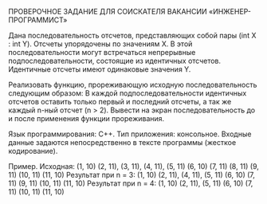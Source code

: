 ПРОВЕРОЧНОЕ ЗАДАНИЕ
ДЛЯ СОИСКАТЕЛЯ ВАКАНСИИ «ИНЖЕНЕР-ПРОГРАММИСТ»

Дана последовательность отсчетов, представляющих собой пары (int Х : int Y).
Отсчеты упорядочены по значениям Х.
В этой последовательности могут встречаться непрерывные подпоследовательности,
состоящие из идентичных отсчетов. Идентичные отсчеты имеют одинаковые значения Y.

Реализовать функцию, прореживающую исходную последовательность следующим
образом:
В каждой подпоследовательности идентичных отсчетов оставить только первый и
последний отсчеты, а так же каждый n-ный отсчет (n &gt; 2).
Вывести на экран последовательность до и после применения функции прореживания.

Язык программирования: C++.
Тип приложения: консольное.
Входные данные задаются непосредственно в тексте программы (жесткое кодирование).

Пример.
Исходная: (1, 10) (2, 11), (3, 11), (4, 11), (5, 11) (6, 10) (7,
11) (8, 11) (9, 11) (10, 11) (11, 10)
Результат при n = 3: (1, 10) (2, 11), (4, 11), (5, 11) (6, 10) (7, 11)
(9, 11) (10, 11) (11, 10)
Результат при n = 4: (1, 10) (2, 11), (5, 11) (6, 10) (7, 11) (10, 11)
(11, 10)
